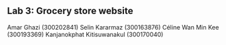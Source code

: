 ## Lab 3: Grocery store website

Amar Ghazi (300202841)
Selin Kararmaz (300163876)
Céline Wan Min Kee (300193369)
Kanjanokphat Kitisuwanakul (300170040)
